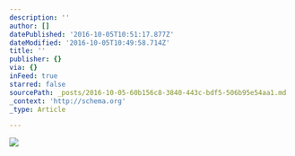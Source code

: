 ```yaml
---
description: ''
author: []
datePublished: '2016-10-05T10:51:17.877Z'
dateModified: '2016-10-05T10:49:58.714Z'
title: ''
publisher: {}
via: {}
inFeed: true
starred: false
sourcePath: _posts/2016-10-05-60b156c8-3840-443c-bdf5-506b95e54aa1.md
_context: 'http://schema.org'
_type: Article

---
```

![](https://the-grid-user-content.s3-us-west-2.amazonaws.com/8a0587c1-b284-4abf-af0e-fbb43cf9d80d.png)